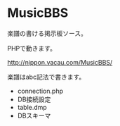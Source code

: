 MusicBBS
========

楽譜の書ける掲示板ソース。

PHPで動きます。

http://nippon.vacau.com/MusicBBS/

楽譜はabc記法で書きます。


* connection.php
 * DB接続設定
* table.dmp
 * DBスキーマ
